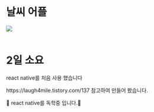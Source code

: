 # 날씨 어플
<span><img src="https://img.shields.io/badge/React Native-61DAFB?style=flat&logo=react&logoColor=white" /></span>
<br>
<br>
# 2일 소요
react native를 처음 사용 했습니다
<p>https://laugh4mile.tistory.com/137 참고하여 만들어 봤습니다.</p>
<p> 🙂 react native를 독학중 입니다.👶</p>

